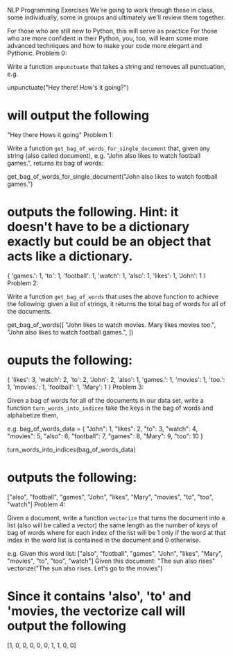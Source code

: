 NLP Programming Exercises
We're going to work through these in class, some individually, some in groups and ultimately we'll review them together.

For those who are still new to Python, this will serve as practice
For those who are more confident in their Python, you, too, will learn some more advanced techniques and how to make your code more elegant and Pythonic.
Problem 0:

Write a function `unpunctuate` that takes a string and removes all punctuation, e.g.

unpunctuate("Hey there! How's it going?")
# will output the following
"Hey there Hows it going"
Problem 1:

Write a function `get_bag_of_words_for_single_document` that, given any string (also called document), e.g. "John also likes to watch football games.", returns its bag of words:

get_bag_of_words_for_single_document("John also likes to watch football games.")

# outputs the following. Hint: it doesn't have to be a dictionary exactly but could be an object that acts like a dictionary.
{
    'games.': 1,
    'to': 1,
    'football': 1,
    'watch': 1,
    'also': 1,
    'likes': 1,
    'John': 1
}
Problem 2:

Write a function `get_bag_of_words` that uses the above function to achieve the following: given a list of strings, it returns the total bag of words
for all of the documents.

get_bag_of_words([
    "John likes to watch movies. Mary likes movies too.",
    "John also likes to watch football games.",
])

# ouputs the following:
{
    'likes': 3,
    'watch': 2,
    'to': 2,
    'John': 2,
    'also': 1,
    'games.': 1,
    'movies': 1,
    'too.': 1,
    'movies.': 1,
    'football': 1,
    'Mary': 1
}
Problem 3:

Given a bag of words for all of the documents in our data set, write a function `turn_words_into_indices` take the keys in the bag of words and alphabetize them,

e.g.
bag_of_words_data = {
    "John": 1,
    "likes": 2,
    "to": 3,
    "watch": 4,
    "movies": 5,
    "also": 6,
    "football": 7,
    "games": 8,
    "Mary": 9,
    "too": 10
}

turn_words_into_indices(bag_of_words_data)

# outputs the following:
["also", "football", "games", "John", "likes", "Mary", "movies", "to", "too", "watch"]
Problem 4:

Given a document, write a function `vectorize` that turns the document into a list (also will be called a vector) the same length as the number of keys of bag of words where
for each index of the list will be 1 only if the word at that index in the word list is contained in the document and 0 otherwise.

e.g.
Given this word list: ["also", "football", "games", "John", "likes", "Mary", "movies", "to", "too", "watch"]
Given this document: "The sun also rises"
vectorize("The sun also rises. Let's go to the movies")
# Since it contains 'also', 'to' and 'movies, the vectorize call will output the following
[1, 0, 0, 0, 0, 0, 1, 1, 0, 0]